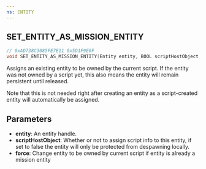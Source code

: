 ```yaml
---
ns: ENTITY
---
```

## SET_ENTITY_AS_MISSION_ENTITY

```c
// 0xAD738C3085FE7E11 0x5D1F9E0F
void SET_ENTITY_AS_MISSION_ENTITY(Entity entity, BOOL scriptHostObject, BOOL force);
```

Assigns an existing entity to be owned by the current script. If the entity was not owned by a script yet, this also means the entity will remain persistent until released.

Note that this is not needed right after creating an entity as a script-created entity will automatically be assigned.

## Parameters
* **entity**: An entity handle.
* **scriptHostObject**: Whether or not to assign script info to this entity, if set to false the entity will only be protected from despawning locally.
* **force**: Change entity to be owned by current script if entity is already a mission entity

